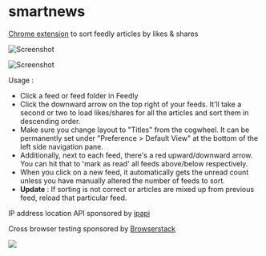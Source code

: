 smartnews
=========

[Chrome extension](https://chrome.google.com/webstore/detail/smartnews/mlnmnecoojciebciapfnfjifkbofbmkm) to sort feedly articles by likes &amp; shares

![Screenshot](https://lh4.googleusercontent.com/yTifPR5aBJ0t6TPyxbo6xpQvn0A9_J85pf6hjdKoiZ5QnvgqmN1kf2TmVuL89DgQMly3v55jEw=s640-h400-e365-rw "Screenshot")

![Screenshot](https://lh5.googleusercontent.com/LCpcEMJYTaq5JiasbTxFBX0rGYzyd5CoRPrIAYeLtXHzw9_R0FeLDmNP6r0pD-Dy6k-Z76U5CIk=s640-h400-e365-rw "Screenshot")

Usage : 
- Click a feed or feed folder in Feedly
- Click the downward arrow on the top right of your feeds. It'll take a second or two to load likes/shares for all the articles and sort them in descending order. 
- Make sure you change layout to "Titles" from the cogwheel. It can be permanently set under "Preference > Default View" at the bottom of the left side navigation pane.
- Additionally, next to each feed, there's a red upward/downward arrow. You can hit that to 'mark as read' all feeds above/below respectively. 
- When you click on a new feed, it automatically gets the unread count unless you have manually altered the number of feeds to sort. 
- **Update** : If sorting is not correct or articles are mixed up from previous feed, reload that particular feed.

IP address location API sponsored by [ipapi](https://ipapi.co/)

Cross browser testing sponsored by [Browserstack](https://www.browserstack.com) 

![](http://i.imgur.com/MXVxFZ9.png?1)
